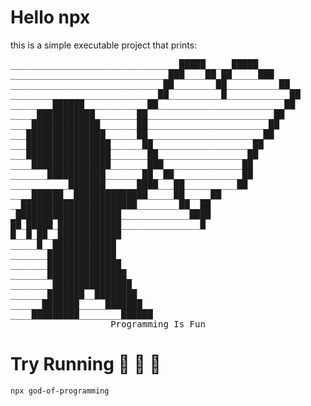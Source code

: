 # Hello npx
this is a simple executable project that prints:
<pre>
________________________________█████_____█████
______________________________███____██_██_____███
_____________________________██________██__________██
____________________________██__________█____________██
________██████____________██________________________██
_____███████████________██________________________██
____█████████████_______██_______________________██
___███████████████______██______________________██
___████████████████______██___________________██
___████████████████_______██_________________██
____███████████████_______███_______________██
_______███████████_______██__██_____________██
___________███████______████___██__________██
____██████__██████████████_____██_____██
__██████████████████████________██__██
_████████████████████_____________████
██_█████_████████████_______________█
█__█_██__████████████
_____█__████████████
_______█████████████
_______██████████████
_______███████████████
________███████████████
_______███████__████████
______███████_____███████
____█████████________██████
___________________Programming Is Fun
</pre>
# Try Running 🏃 🏃 🏃
```bash
npx god-of-programming
```